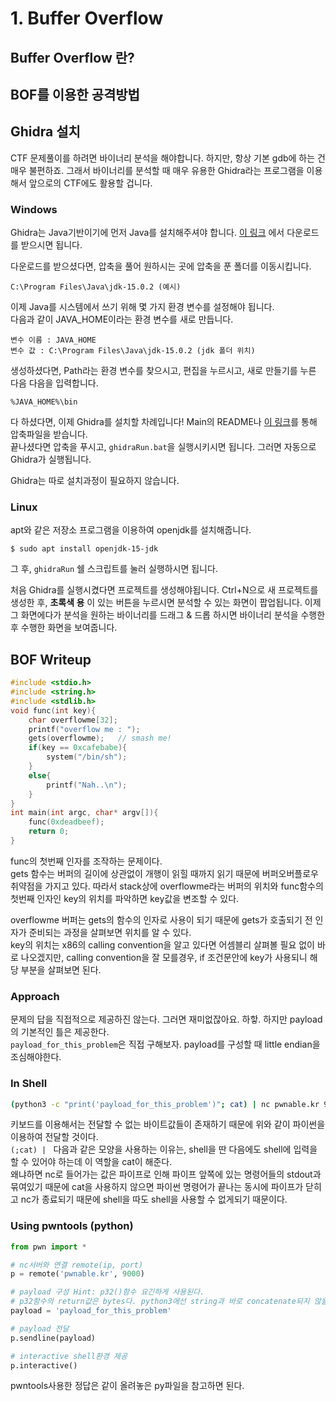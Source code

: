 # 1. Buffer Overflow
## Buffer Overflow 란?

## BOF를 이용한 공격방법

## Ghidra 설치
CTF 문제풀이를 하려면 바이너리 분석을 해야합니다. 하지만, 항상 기본 gdb에 하는 건 매우 불편하죠. 그래서 바이너리를 분석할 때 매우 유용한 Ghidra라는 프로그램을 이용해서 앞으로의 CTF에도 활용할 겁니다.

### Windows
Ghidra는 Java기반이기에 먼저 Java를 설치해주셔야 합니다. [이 링크](https://jdk.java.net/15/) 에서 다운로드를 받으시면 됩니다.

다운로드를 받으셨다면, 압축을 풀어 원하시는 곳에 압축을 푼 폴더를 이동시킵니다.
```
C:\Program Files\Java\jdk-15.0.2 (예시)
```
이제 Java를 시스템에서 쓰기 위해 몇 가지 환경 변수를 설정해야 됩니다.  
다음과 같이 JAVA_HOME이라는 환경 변수를 새로 만듭니다.
```
변수 이름 : JAVA_HOME
변수 값 : C:\Program Files\Java\jdk-15.0.2 (jdk 폴더 위치)
```
생성하셨다면, Path라는 환경 변수를 찾으시고, 편집을 누르시고, 새로 만들기를 누른 다음 다음을 입력합니다.
```
%JAVA_HOME%\bin
```
다 하셨다면, 이제 Ghidra를 설치할 차례입니다! Main의 README나 [이 링크](https://ghidra-sre.org/)를 통해 압축파일을 받습니다.  
끝나셨다면 압축을 푸시고, ```ghidraRun.bat```을 실행시키시면 됩니다. 그러면 자동으로 Ghidra가 실행됩니다.

Ghidra는 따로 설치과정이 필요하지 않습니다.

### Linux
apt와 같은 저장소 프로그램을 이용하여 openjdk를 설치해줍니다.
```
$ sudo apt install openjdk-15-jdk
```

그 후, ```ghidraRun``` 쉘 스크립트를 눌러 실행하시면 됩니다.

처음 Ghidra를 실행시켰다면 프로젝트를 생성해야됩니다. Ctrl+N으로 새 프로젝트를 생성한 후, __초록색 용__ 이 있는 버튼을 누르시면 분석할 수 있는 화면이 팝업됩니다. 이제 그 화면에다가 분석을 원하는 바이너리를 드래그 & 드롭 하시면 바이너리 분석을 수행한 후 수행한 화면을 보여줍니다.

## BOF Writeup

```c
#include <stdio.h>
#include <string.h>
#include <stdlib.h>
void func(int key){
	char overflowme[32];
	printf("overflow me : ");
	gets(overflowme);	// smash me!
	if(key == 0xcafebabe){
		system("/bin/sh");
	}
	else{
		printf("Nah..\n");
	}
}
int main(int argc, char* argv[]){
	func(0xdeadbeef);
	return 0;
}
```

func의 첫번째 인자를 조작하는 문제이다.  
gets 함수는 버퍼의 길이에 상관없이 개행이 읽힐 때까지 읽기 때문에 버퍼오버플로우 취약점을 가지고 있다.
따라서 stack상에 overflowme라는 버퍼의 위치와 func함수의 첫번째 인자인 key의 위치를 파악하면 key값을 변조할 수 있다.

overflowme 버퍼는 gets의 함수의 인자로 사용이 되기 때문에 gets가 호출되기 전 인자가 준비되는 과정을 살펴보면 위치를 알 수 있다.  
key의 위치는 x86의 calling convention을 알고 있다면 어셈블리 살펴볼 필요 없이 바로 나오겠지만, calling convention을 잘 모를경우, if 조건문안에 key가 사용되니 해당 부분을 살펴보면 된다.

### Approach

문제의 답을 직접적으로 제공하진 않는다. 그러면 재미없잖아요. 하핳. 하지만 payload의 기본적인 틀은 제공한다.  
```payload_for_this_problem```은 직접 구해보자. payload를 구성할 때 little endian을 조심해야한다.

### In Shell
```sh
(python3 -c "print('payload_for_this_problem')"; cat) | nc pwnable.kr 9000
```
키보드를 이용해서는 전달할 수 없는 바이트값들이 존재하기 때문에 위와 같이 파이썬을 이용하여 전달할 것이다.  
```(;cat) | ``` 다음과 같은 모양을 사용하는 이유는, shell을 딴 다음에도 shell에 입력을 할 수 있어야 하는데 이 역할을 cat이 해준다.  
왜냐하면 nc로 들어가는 값은 파이프로 인해 파이프 앞쪽에 있는 명령어들의 stdout과 묶여있기 때문에 cat을 사용하지 않으면 파이썬 명령어가 끝나는 동시에 파이프가 닫히고 nc가 종료되기 때문에 shell을 따도 shell을 사용할 수 없게되기 때문이다.

### Using pwntools (python)
```py
from pwn import *

# nc서버와 연결 remote(ip, port)
p = remote('pwnable.kr', 9000)

# payload 구성 Hint: p32()함수 요긴하게 사용된다.
# p32함수의 return값은 bytes다. python3에선 string과 바로 concatenate되지 않을 것이다.
payload = 'payload_for_this_problem'

# payload 전달
p.sendline(payload)

# interactive shell환경 제공
p.interactive()
```

pwntools사용한 정답은 같이 올려놓은 py파일을 참고하면 된다.